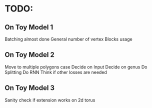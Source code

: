 # TODO: 
## On Toy Model 1
 Batching almost done
 General number of vertex
 Blocks usage

## On Toy Model 2
 Move to multiple polygons case
 Decide on Input
 Decide on genus
 Do Splitting
 Do RNN
 Think if other losses are needed

## On Toy Model 3
 Sanity check if extension works on 2d torus 